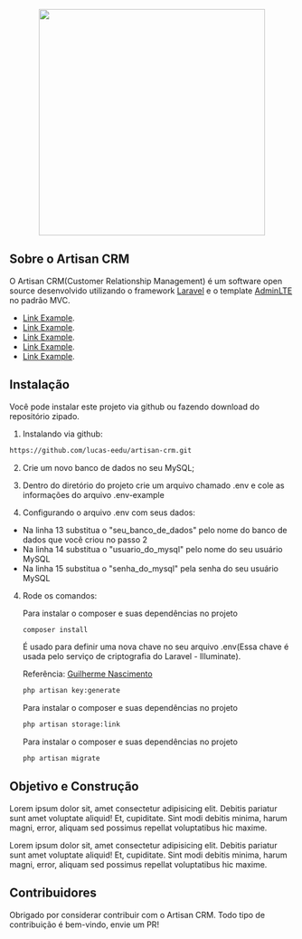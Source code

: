 <p align="center"><a href="https://laravel.com" target="_blank"><img src="https://raw.githubusercontent.com/laravel/art/master/logo-lockup/5%20SVG/2%20CMYK/1%20Full%20Color/laravel-logolockup-cmyk-red.svg" width="400"></a></p>

## Sobre o Artisan CRM

O Artisan CRM(Customer Relationship Management) é um software open source desenvolvido utilizando o framework [Laravel](https://laravel.com/) e o template [AdminLTE](https://adminlte.io/) no padrão MVC.

- [Link Example](https://laravel.com/).
- [Link Example](https://laravel.com/).
- [Link Example](https://laravel.com/).
- [Link Example](https://laravel.com/).
- [Link Example](https://laravel.com/).

## Instalação
Você pode instalar este projeto via github ou fazendo download do repositório zipado.

1. Instalando via github:

```bash
https://github.com/lucas-eedu/artisan-crm.git
```

2. Crie um novo banco de dados no seu MySQL;

3. Dentro do diretório do projeto crie um arquivo chamado .env e cole as informações do arquivo .env-example

4. Configurando o arquivo .env com seus dados:
- Na linha 13 substitua o "seu_banco_de_dados" pelo nome do banco de dados que você criou no passo 2
- Na linha 14 substitua o "usuario_do_mysql" pelo nome do seu usuário MySQL
- Na linha 15 substitua o "senha_do_mysql" pela senha do seu usuário MySQL

4. Rode os comandos:

    Para instalar o composer e suas dependências no projeto
    ```bash
    composer install
    ```

    É usado para definir uma nova chave no seu arquivo .env(Essa chave é usada pelo serviço de criptografia do Laravel - Illuminate). 
    
    Referência: [Guilherme Nascimento](https://pt.stackoverflow.com/questions/434922/para-que-serve-o-comando-keygenerate-do-laravel)
    ```bash
    php artisan key:generate
    ```

    Para instalar o composer e suas dependências no projeto
    ```bash
    php artisan storage:link
    ```

    Para instalar o composer e suas dependências no projeto
    ```bash
    php artisan migrate
    ```

## Objetivo e Construção

Lorem ipsum dolor sit, amet consectetur adipisicing elit. Debitis pariatur sunt amet voluptate aliquid! Et, cupiditate. Sint modi debitis minima, harum magni, error, aliquam sed possimus repellat voluptatibus hic maxime.

Lorem ipsum dolor sit, amet consectetur adipisicing elit. Debitis pariatur sunt amet voluptate aliquid! Et, cupiditate. Sint modi debitis minima, harum magni, error, aliquam sed possimus repellat voluptatibus hic maxime.

## Contribuidores

Obrigado por considerar contribuir com o Artisan CRM. Todo tipo de contribuição é bem-vindo, envie um PR!
